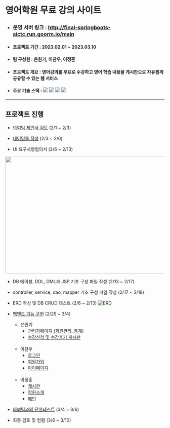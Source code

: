 # 영어학원 무료 강의 사이트

- ### 운영 서버 링크 : http://final-springboots-aictc.run.goorm.io/main


- #### 프로젝트 기간 : 2023.02.01 ~ 2023.03.10

- #### 팀 구성원 : 은원기, 이찬우, 이정훈

- #### 프로잭트 개요 : 영어강의를 무료로 수강하고 영어 학습 내용을 게시판으로 자유롭게 공유할 수 있는 웹 서비스

 - #### 주요 기술 스택 : <img src="https://img.shields.io/badge/Spring-6DB33F?style=flat&logo=Spring&logoColor=white"/> <img src="https://img.shields.io/badge/MySQL-4479A1?style=flat&logo=MySQL&logoColor=white"/> <img src="https://img.shields.io/badge/JavaScript-F7DF1E?style=flat&logo=JavaScript&logoColor=white"/> <img src="https://img.shields.io/badge/Bootstrap-7952B3?style=flat&logo=Bootstrap&logoColor=white"/>
<hr>

## 프로잭트 진행
- [의뢰팀 제안서 검토]() (2/1 ~ 2/3)

- [네이밍룰 작성]() (2/3  ~ 2/6)

- UI 요구사항협의서 (2/6  ~ 2/13)
<img src="https://user-images.githubusercontent.com/77378816/224469840-f01ed9be-da4d-4fc0-98bf-93bbd06e91bf.JPG"  width="700" height="370">

- DB 테이블, DDL, DML과 JSP 기초 구성 파일 작성 (2/13 ~ 2/17)

- controller, service, dao, mapper 기초 구성 파일 작성 (2/17 ~ 2/18)

- ERD 작성 및 DB CRUD 테스트 (2/6  ~ 2/13)
![ERD](https://user-images.githubusercontent.com/77378816/224478909-e98c9f64-4d66-4048-a768-ae6c1d4cc529.PNG)

- [백앤드 기능 구현]() (2/25 ~ 3/4)

  * 은원기
    - [관리자페이지 (회원관리, 통계)](../final_springboots/src/main/java/eunjunglee/final_springboots/controller/AdminController.java)
    - [수강신청 및 수강후기 게시판](../final_springboots/src/main/java/eunjunglee/final_springboots/controller/LectureController.java)

  <br>

  * 이찬우
    - [로그인](../final_springboots/docs/htmls/main.html)
    - [회원가입](../final_springboots/docs/htmls/lecture_signup.html)
    - [마이페이지](../final_springboots/docs/htmls/mypage_Lecture.html)

  <br>

  * 이정훈
    - [게시판](../final_springboots/docs/htmls/main.html)
    - [학원소개](../final_springboots/docs/htmls/lecture_signup.html)
    - [메인](../final_springboots/docs/htmls/mypage_Lecture.html)


- [의뢰팀과의 단위테스트]() (3/4  ~ 3/6)

- 최종 검토 및 컴펌 (3/6  ~ 3/10)
